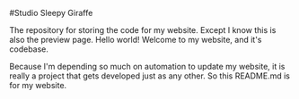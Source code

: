#Studio Sleepy Giraffe

The repository for storing the code for my website. Except I know this is also the preview page. Hello world! Welcome to my website, and it's codebase. 

Because I'm depending so much on automation to update my website, it is really a project that gets developed just as any other. So this README.md is for my website.
